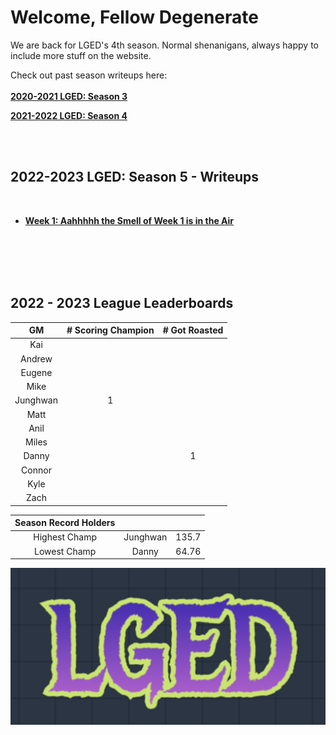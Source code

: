 # Welcome, Fellow Degenerate
We are back for LGED's 4th season. Normal shenanigans, always happy to include more stuff on the website.

Check out past season writeups here:
<br>
<br>
**[2020-2021 LGED: Season 3](./2020_archive_page.md)**

**[2021-2022 LGED: Season 4](./2021_archive_page.md)**

<br>
<br>


## 2022-2023 LGED: Season 5 - Writeups

<br>

 - **[Week 1: Aahhhhh the Smell of Week 1 is in the Air](./2022_writeups/2022_week1_writeup.md)**



 
<br>
<br>
<br>
<br>



## 2022 - 2023 League Leaderboards


|    GM     | # Scoring Champion | # Got Roasted |
|:---------:|:------------------:|:-------------:|
| Kai       |                    |               |
| Andrew    |                    |               |
| Eugene    |                    |               |
| Mike      |                    |               |
| Junghwan  |         1          |               |
| Matt      |                    |               |
| Anil      |                    |               |
| Miles     |                    |               |
| Danny     |                    |       1       |
| Connor    |                    |               |
| Kyle      |                    |               |
| Zach      |                    |               |

|Season Record Holders|||
|:-----------:|:------------------:|:--------------|
|Highest Champ|      Junghwan       |     135.7     |
|Lowest  Champ|       Danny         |     64.76     |


![LGED Logo](./media/21-22_lged_logo.png)
